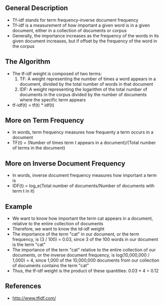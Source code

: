 ## General Description
- Tf-idf stands for term frequency-inverse document frequency
- Tf-idf is a measurement of how important a given word is in a given document, either in a collection of documents or corpus
- Generally, the importance increases as the frequency of the words in its given document increases, but if offset by the frequency of the word in the corpus

## The Algorithm
- The tf-idf weight is composed of two terms:
	1. TF: A weight representing the number of times a word appears in a document, divided by the total number of words in that document
	2. IDF: A weight representing the logarithm of the total number of documents in the corpus divided by the number of documents where the specific term appears
- tf-idf(t) = tf(t) * idf(t)

## More on Term Frequency
- In words, term frequency measures how frequenty a term occurs in a document
- TF(t) = (Number of times term t appears in a document)/(Total number of terms in the document)

## More on Inverse Document Frequency
- In words, inverse document frequency measures how important a term is
- IDF(t) = log_e(Total number of documents/Number of documents with term t in it)

## Example
- We want to know how important the term cat appears in a document, relative to the entire collection of documents
- Therefore, we want to know the td-idf weight
- The importance of the term "cat" in our document, or the term frequency, is (3 / 100) = 0.03, since 3 of the 100 words in our document is the term "cat"
- The importance of the term "cat" relative to the entire collection of our documents, or the inverse document frequency, is log(10,000,000 / 1,000) = 4, since 1,000 of the 10,000,000 documents from our collection of documents contains the term "cat"
- Thus, the tf-idf weight is the product of these quantities: 0.03 * 4 = 0.12

## References
- http://www.tfidf.com/
